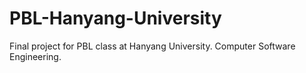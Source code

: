 # PBL-Hanyang-University
Final project for PBL class at Hanyang University. Computer Software Engineering. 
